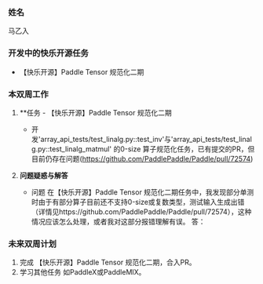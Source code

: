 ### 姓名

马乙入

### 开发中的快乐开源任务

- 【快乐开源】Paddle Tensor 规范化二期

### 本双周工作

1. **任务 - 【快乐开源】Paddle Tensor 规范化二期

   - 开发'array_api_tests/test_linalg.py::test_inv'与'array_api_tests/test_linalg.py::test_linalg_matmul' 的0-size 算子规范化任务，已有提交的PR，但目前仍存在问题(https://github.com/PaddlePaddle/Paddle/pull/72574)

2. **问题疑惑与解答**

   - 问题 在【快乐开源】Paddle Tensor 规范化二期任务中，我发现部分单测时由于有部分算子目前还不支持0-size或复数类型，测试输入生成出错（详情见https://github.com/PaddlePaddle/Paddle/pull/72574），这种情况应该怎么处理，或者我对这部分报错理解有误。
     答： 


### 未来双周计划

1. 完成 【快乐开源】Paddle Tensor 规范化二期，合入PR。
2. 学习其他任务 如PaddleX或PaddleMIX。
